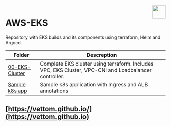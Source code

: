 <img src="https://avatars.githubusercontent.com/u/20859413?v=4" style="float:right;width:42px;height:42px;">

# AWS-EKS
Repository with EKS builds and its components using terraform, Helm and Argocd. 

| Folder | Descreption |
| ------------------- | ------------------ |
|[00-EKS-Cluster](https://github.com/vettom/aws-eks-terraform/tree/main/00-EKS-Cluster)|Complete EKS cluster using terraform. Includes VPC, EKS Cluster, VPC-CNI and Loadbalancer controller.|
|[Sample k8s app](https://github.com/vettom/aws-eks-terraform/tree/main/Sample-app)| Sample k8s application with Ingress and ALB annotations|


## [https://vettom.github.io/](https://vettom.github.io)